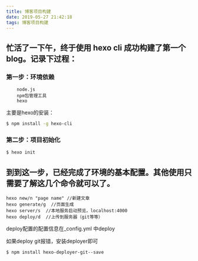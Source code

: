 ```yaml
---
title: 博客项目构建
date: 2019-05-27 21:42:18
tags: 博客项目构建
---
```



## 忙活了一下午，终于使用 hexo cli 成功构建了第一个blog。记录下过程：

### 第一步：环境依赖
		node.js
		npm包管理工具
		hexo

主要是hexo的安装：

``` bash
$ npm install -g hexo-cli
```
<!-- more -->

### 第二步：项目初始化
``` bash
$ hexo init
```

## 到到这一步，已经完成了环境的基本配置。其他使用只需要了解这几个命令就可以了。

	hexo new/n "page name" //新建文章
	hexo generate/g  //页面生成
 	hexo server/s  //本地服务启动预览，localhost:4000
 	hexo deploy/d  //上传到服务器（git等等）

deploy配置的配置信息在_config.yml 中deploy

如果deploy git报错，安装deployer即可
 ```
 $ npm install hexo-deployer-git--save
 ```